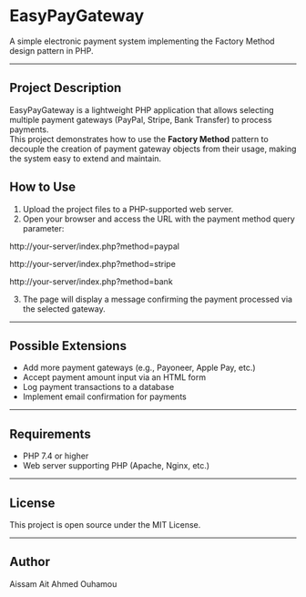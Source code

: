 # EasyPayGateway

A simple electronic payment system implementing the Factory Method design pattern in PHP.

---

## Project Description

EasyPayGateway is a lightweight PHP application that allows selecting multiple payment gateways (PayPal, Stripe, Bank Transfer) to process payments.  
This project demonstrates how to use the **Factory Method** pattern to decouple the creation of payment gateway objects from their usage, making the system easy to extend and maintain.

## How to Use

1. Upload the project files to a PHP-supported web server.  
2. Open your browser and access the URL with the payment method query parameter:

http://your-server/index.php?method=paypal

http://your-server/index.php?method=stripe

http://your-server/index.php?method=bank


3. The page will display a message confirming the payment processed via the selected gateway.

---

## Possible Extensions

- Add more payment gateways (e.g., Payoneer, Apple Pay, etc.)  
- Accept payment amount input via an HTML form  
- Log payment transactions to a database  
- Implement email confirmation for payments

---

## Requirements

- PHP 7.4 or higher  
- Web server supporting PHP (Apache, Nginx, etc.)

---

## License

This project is open source under the MIT License.

---

## Author

Aissam Ait Ahmed Ouhamou
